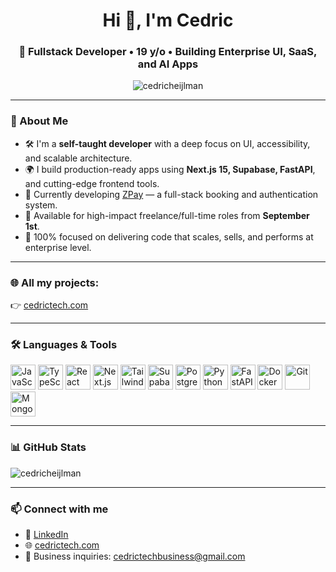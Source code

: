 <h1 align="center">Hi 👋, I'm Cedric</h1>
<h3 align="center">🚀 Fullstack Developer • 19 y/o • Building Enterprise UI, SaaS, and AI Apps</h3>

<p align="center">
  <img src="https://komarev.com/ghpvc/?username=cedricheijlman&label=Profile%20views&color=0e75b6&style=flat" alt="cedricheijlman" />
</p>

---

### 🧠 About Me

- 🛠️ I'm a **self-taught developer** with a deep focus on UI, accessibility, and scalable architecture.
- 🌍 I build production-ready apps using **Next.js 15, Supabase, FastAPI**, and cutting-edge frontend tools.
- 🧩 Currently developing [ZPay](https://cedrictech.com) — a full-stack booking and authentication system.
- 📅 Available for high-impact freelance/full-time roles from **September 1st**.
- 🧱 100% focused on delivering code that scales, sells, and performs at enterprise level.

---

### 🌐 All my projects:
👉 [cedrictech.com](https://cedrictech.com)

---

### 🛠️ Languages & Tools

<p align="left">
  <!-- Modern stack -->
  <img src="https://cdn.jsdelivr.net/gh/devicons/devicon/icons/javascript/javascript-original.svg" width="40" height="40" alt="JavaScript" />
  <img src="https://cdn.jsdelivr.net/gh/devicons/devicon/icons/typescript/typescript-original.svg" width="40" height="40" alt="TypeScript" />
  <img src="https://cdn.jsdelivr.net/gh/devicons/devicon/icons/react/react-original.svg" width="40" height="40" alt="React" />
  <img src="https://cdn.jsdelivr.net/gh/devicons/devicon/icons/nextjs/nextjs-line.svg" width="40" height="40" alt="Next.js" />
<img src="https://raw.githubusercontent.com/tailwindlabs/tailwindcss.com/master/public/favicons/favicon-32x32.png" width="40" height="40" alt="Tailwind CSS" />
  <img src="https://www.vectorlogo.zone/logos/supabase/supabase-icon.svg" width="40" height="40" alt="Supabase" />
  <img src="https://cdn.jsdelivr.net/gh/devicons/devicon/icons/postgresql/postgresql-original.svg" width="40" height="40" alt="PostgreSQL" />
  <img src="https://cdn.jsdelivr.net/gh/devicons/devicon/icons/python/python-original.svg" width="40" height="40" alt="Python" />
  <img src="https://cdn.jsdelivr.net/gh/devicons/devicon/icons/fastapi/fastapi-original.svg" width="40" height="40" alt="FastAPI" />
  <img src="https://cdn.jsdelivr.net/gh/devicons/devicon/icons/docker/docker-original.svg" width="40" height="40" alt="Docker" />
  <img src="https://cdn.jsdelivr.net/gh/devicons/devicon/icons/git/git-original.svg" width="40" height="40" alt="Git" />
  <img src="https://cdn.jsdelivr.net/gh/devicons/devicon/icons/mongodb/mongodb-original.svg" width="40" height="40" alt="MongoDB" />
</p>

---

### 📊 GitHub Stats

<p>
  <img align="center" src="https://github-readme-stats.vercel.app/api?username=cedricheijlman&show_icons=true&locale=en&theme=react" alt="cedricheijlman" />
</p>

---

### 📫 Connect with me

- 💼 [LinkedIn](https://www.linkedin.com/in/cedricheijlman)
- 🌐 [cedrictech.com](https://cedrictech.com)
- 💌 Business inquiries: cedrictechbusiness@gmail.com

